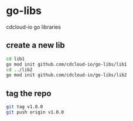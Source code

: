 # go-libs

cdcloud-io go libraries

## create a new lib

```bash
cd lib1
go mod init github.com/cdcloud-io/go-libs/lib1
cd ../lib2
go mod init github.com/cdcloud-io/go-libs/lib2
```

## tag the repo

```bash
git tag v1.0.0
git push origin v1.0.0
```



